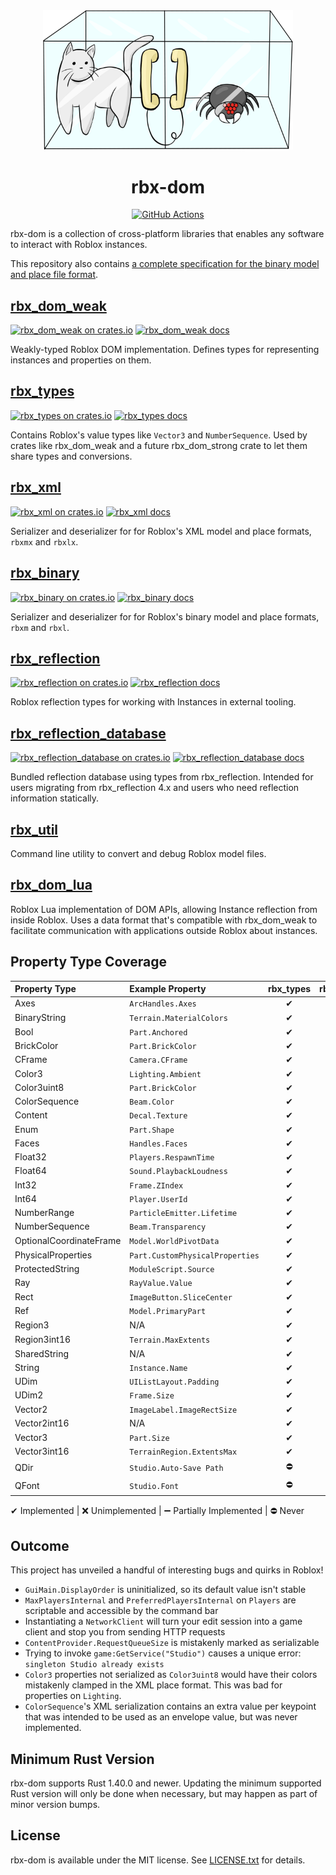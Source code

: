 <div align="center">
	<img width="400" src="rbx-dom-logo.png" />
</div>

<h1 align="center">rbx-dom</h1>
<div align="center">
	<a href="https://github.com/rojo-rbx/rbx-dom/actions">
		<img title="GitHub Actions" src="https://github.com/rojo-rbx/rbx-dom/workflows/CI/badge.svg" />
	</a>
</div>

rbx-dom is a collection of cross-platform libraries that enables any software to interact with Roblox instances.

This repository also contains [a complete specification for the binary model and place file format](format/binary.md).

## [rbx_dom_weak](rbx_dom_weak)
[![rbx_dom_weak on crates.io](https://img.shields.io/crates/v/rbx_dom_weak.svg)](https://crates.io/crates/rbx_dom_weak)
[![rbx_dom_weak docs](https://img.shields.io/badge/docs-docs.rs-orange.svg)](https://docs.rs/rbx_dom_weak)

Weakly-typed Roblox DOM implementation. Defines types for representing instances and properties on them.

## [rbx_types](rbx_types)
[![rbx_types on crates.io](https://img.shields.io/crates/v/rbx_types.svg)](https://crates.io/crates/rbx_types)
[![rbx_types docs](https://img.shields.io/badge/docs-docs.rs-orange.svg)](https://docs.rs/rbx_types)

Contains Roblox's value types like `Vector3` and `NumberSequence`. Used by crates like rbx_dom_weak and a future rbx_dom_strong crate to let them share types and conversions.

## [rbx_xml](rbx_xml)
[![rbx_xml on crates.io](https://img.shields.io/crates/v/rbx_xml.svg)](https://crates.io/crates/rbx_xml)
[![rbx_xml docs](https://img.shields.io/badge/docs-docs.rs-orange.svg)](https://docs.rs/rbx_xml)

Serializer and deserializer for for Roblox's XML model and place formats, `rbxmx` and `rbxlx`.

## [rbx_binary](rbx_binary)
[![rbx_binary on crates.io](https://img.shields.io/crates/v/rbx_binary.svg)](https://crates.io/crates/rbx_binary)
[![rbx_binary docs](https://img.shields.io/badge/docs-docs.rs-orange.svg)](https://docs.rs/rbx_binary)

Serializer and deserializer for for Roblox's binary model and place formats, `rbxm` and `rbxl`.

## [rbx_reflection](rbx_reflection)
[![rbx_reflection on crates.io](https://img.shields.io/crates/v/rbx_reflection.svg)](https://crates.io/crates/rbx_reflection)
[![rbx_reflection docs](https://img.shields.io/badge/docs-docs.rs-orange.svg)](https://docs.rs/rbx_reflection)

Roblox reflection types for working with Instances in external tooling.

## [rbx_reflection_database](rbx_reflection_database)
[![rbx_reflection_database on crates.io](https://img.shields.io/crates/v/rbx_reflection_database.svg)](https://crates.io/crates/rbx_reflection_database)
[![rbx_reflection_database docs](https://img.shields.io/badge/docs-docs.rs-orange.svg)](https://docs.rs/rbx_reflection_database)

Bundled reflection database using types from rbx_reflection. Intended for users migrating from rbx_reflection 4.x and users who need reflection information statically.

## [rbx_util](rbx_util)
Command line utility to convert and debug Roblox model files.

## [rbx_dom_lua](rbx_dom_lua)

Roblox Lua implementation of DOM APIs, allowing Instance reflection from inside Roblox. Uses a data format that's compatible with rbx_dom_weak to facilitate communication with applications outside Roblox about instances.

## Property Type Coverage

| Property Type           | Example Property                | rbx_types | rbx_dom_lua | rbx_xml | rbx_binary |
|:------------------------|:--------------------------------|:---------:|:-----------:|:-------:|:----------:|
| Axes                    | `ArcHandles.Axes`               | ✔         | ✔           | ✔       | ✔          |
| BinaryString            | `Terrain.MaterialColors`        | ✔         | ➖          | ✔       | ✔          |
| Bool                    | `Part.Anchored`                 | ✔         | ✔           | ✔       | ✔          |
| BrickColor              | `Part.BrickColor`               | ✔         | ✔           | ✔       | ✔          |
| CFrame                  | `Camera.CFrame`                 | ✔         | ✔           | ✔       | ✔          |
| Color3                  | `Lighting.Ambient`              | ✔         | ✔           | ✔       | ✔          |
| Color3uint8             | `Part.BrickColor`               | ✔         | ✔           | ✔       | ✔          |
| ColorSequence           | `Beam.Color`                    | ✔         | ✔           | ✔       | ✔          |
| Content                 | `Decal.Texture`                 | ✔         | ✔           | ✔       | ✔          |
| Enum                    | `Part.Shape`                    | ✔         | ✔           | ✔       | ✔          |
| Faces                   | `Handles.Faces`                 | ✔         | ✔           | ✔       | ✔          |
| Float32                 | `Players.RespawnTime`           | ✔         | ✔           | ✔       | ✔          |
| Float64                 | `Sound.PlaybackLoudness`        | ✔         | ✔           | ✔       | ✔          |
| Int32                   | `Frame.ZIndex`                  | ✔         | ✔           | ✔       | ✔          |
| Int64                   | `Player.UserId`                 | ✔         | ✔           | ✔       | ✔          |
| NumberRange             | `ParticleEmitter.Lifetime`      | ✔         | ✔           | ✔       | ✔          |
| NumberSequence          | `Beam.Transparency`             | ✔         | ✔           | ✔       | ✔          |
| OptionalCoordinateFrame | `Model.WorldPivotData`          | ✔         | ❌          | ❌      | ✔          |
| PhysicalProperties      | `Part.CustomPhysicalProperties` | ✔         | ✔           | ✔       | ✔          |
| ProtectedString         | `ModuleScript.Source`           | ✔         | ✔           | ✔       | ✔          |
| Ray                     | `RayValue.Value`                | ✔         | ✔           | ✔       | ✔          |
| Rect                    | `ImageButton.SliceCenter`       | ✔         | ✔           | ✔       | ✔          |
| Ref                     | `Model.PrimaryPart`             | ✔         | ✔           | ✔       | ✔          |
| Region3                 | N/A                             | ✔         | ✔           | ❌      | ❌         |
| Region3int16            | `Terrain.MaxExtents`            | ✔         | ✔           | ❌      | ❌         |
| SharedString            | N/A                             | ✔         | ✔           | ✔       | ✔          |
| String                  | `Instance.Name`                 | ✔         | ✔           | ✔       | ✔          |
| UDim                    | `UIListLayout.Padding`          | ✔         | ✔           | ✔       | ✔          |
| UDim2                   | `Frame.Size`                    | ✔         | ✔           | ✔       | ✔          |
| Vector2                 | `ImageLabel.ImageRectSize`      | ✔         | ✔           | ✔       | ✔          |
| Vector2int16            | N/A                             | ✔         | ✔           | ✔       | ❌         |
| Vector3                 | `Part.Size`                     | ✔         | ✔           | ✔       | ✔          |
| Vector3int16            | `TerrainRegion.ExtentsMax`      | ✔         | ✔           | ✔       | ✔          |
| QDir                    | `Studio.Auto-Save Path`         | ⛔        | ⛔          | ⛔      | ⛔         |
| QFont                   | `Studio.Font`                   | ⛔        | ⛔          | ⛔      | ⛔         |

✔ Implemented | ❌ Unimplemented | ➖ Partially Implemented | ⛔ Never

## Outcome
This project has unveiled a handful of interesting bugs and quirks in Roblox!

- `GuiMain.DisplayOrder` is uninitialized, so its default value isn't stable
- `MaxPlayersInternal` and `PreferredPlayersInternal` on `Players` are scriptable and accessible by the command bar
- Instantiating a `NetworkClient` will turn your edit session into a game client and stop you from sending HTTP requests
- `ContentProvider.RequestQueueSize` is mistakenly marked as serializable
- Trying to invoke `game:GetService("Studio")` causes a unique error: `singleton Studio already exists`
- `Color3` properties not serialized as `Color3uint8` would have their colors mistakenly clamped in the XML place format. This was bad for properties on `Lighting`.
- `ColorSequence`'s XML serialization contains an extra value per keypoint that was intended to be used as an envelope value, but was never implemented.

## Minimum Rust Version
rbx-dom supports Rust 1.40.0 and newer. Updating the minimum supported Rust version will only be done when necessary, but may happen as part of minor version bumps.

## License
rbx-dom is available under the MIT license. See [LICENSE.txt](LICENSE.txt) for details.
